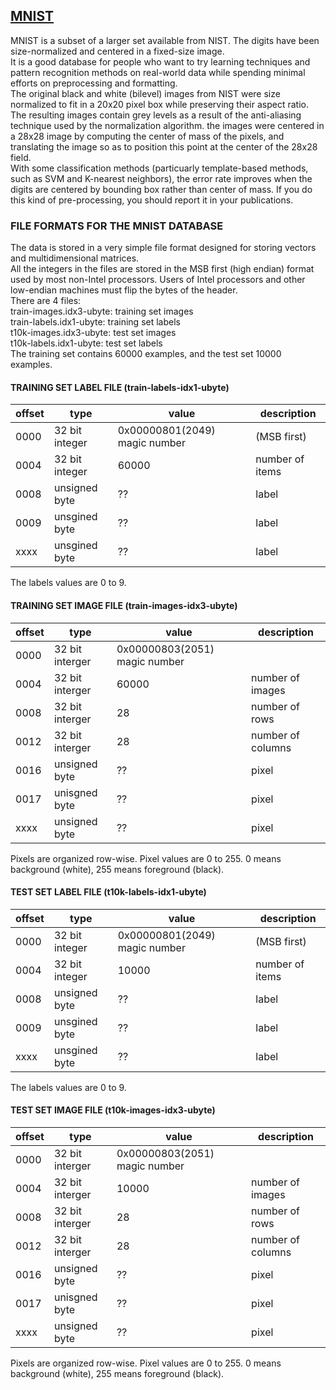 ## [MNIST](http://yann.lecun.com/exdb/mnist/)  
MNIST is a subset of a larger set available from NIST. The digits have been size-normalized and centered in a fixed-size image.  
It is a good database for people who want to try learning techniques and pattern recognition methods on real-world data while spending minimal efforts on preprocessing and formatting.  
The original black and white (bilevel) images from NIST were size normalized to fit in a 20x20 pixel box while preserving their aspect ratio. The resulting images contain grey levels as a result of the anti-aliasing technique used by the normalization algorithm. the images were centered in a 28x28 image by computing the center of mass of the pixels, and translating the image so as to position this point at the center of the 28x28 field.  
With some classification methods (particuarly template-based methods, such as SVM and K-nearest neighbors), the error rate improves when the digits are centered by bounding box rather than center of mass. If you do this kind of pre-processing, you should report it in your publications.
### FILE FORMATS FOR THE MNIST DATABASE
The data is stored in a very simple file format designed for storing vectors and multidimensional matrices.  
All the integers in the files are stored in the MSB first (high endian) format used by most non-Intel processors. Users of Intel processors and other low-endian machines must flip the bytes of the header.  
There are 4 files:  
train-images.idx3-ubyte: training set images  
train-labels.idx1-ubyte: training set labels  
t10k-images.idx3-ubyte:  test set images  
t10k-labels.idx1-ubyte:  test set labels  
The training set contains 60000 examples, and the test set 10000 examples.
#### TRAINING SET LABEL FILE (train-labels-idx1-ubyte)
|offset|type|value|description|
|-|-|-|-|
|0000|32 bit integer|0x00000801(2049) magic number|(MSB first)|
|0004|32 bit integer|60000|number of items|
|0008|unsigned byte|??|label|
|0009|unsgined byte|??|label|
|xxxx|unsgined byte|??|label|

The labels values are 0 to 9.
#### TRAINING SET IMAGE FILE (train-images-idx3-ubyte)
|offset|type|value|description|
|-|-|-|-|
|0000|32 bit interger|0x00000803(2051) magic number||
|0004|32 bit interger|60000|number of images|
|0008|32 bit interger|28|number of rows|
|0012|32 bit interger|28|number of columns|
|0016|unsigned byte|??|pixel|
|0017|unisgned byte|??|pixel|
|xxxx|unsigned byte|??|pixel|

Pixels are organized row-wise. Pixel values are 0 to 255. 0 means background (white), 255 means foreground (black).
#### TEST SET LABEL FILE (t10k-labels-idx1-ubyte)
|offset|type|value|description|
|-|-|-|-|
|0000|32 bit integer|0x00000801(2049) magic number|(MSB first)|
|0004|32 bit integer|10000|number of items|
|0008|unsigned byte|??|label|
|0009|unsgined byte|??|label|
|xxxx|unsgined byte|??|label|

The labels values are 0 to 9.
#### TEST SET IMAGE FILE (t10k-images-idx3-ubyte)
|offset|type|value|description|
|-|-|-|-|
|0000|32 bit interger|0x00000803(2051) magic number||
|0004|32 bit interger|10000|number of images|
|0008|32 bit interger|28|number of rows|
|0012|32 bit interger|28|number of columns|
|0016|unsigned byte|??|pixel|
|0017|unisgned byte|??|pixel|
|xxxx|unsigned byte|??|pixel|

Pixels are organized row-wise. Pixel values are 0 to 255. 0 means background (white), 255 means foreground (black).